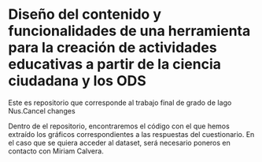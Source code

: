 # Diseño del contenido y funcionalidades de una herramienta para la creación de actividades educativas a partir de la ciencia ciudadana y los ODS

Este es repositorio que corresponde al trabajo final de grado de Iago Nus.Cancel changes

Dentro de el repositorio, encontraremos el código con el que hemos extraído los gráficos correspondientes a las respuestas del cuestionario. En el caso que se quiera acceder al dataset, será necesario poneros en contacto con Miriam Calvera.
